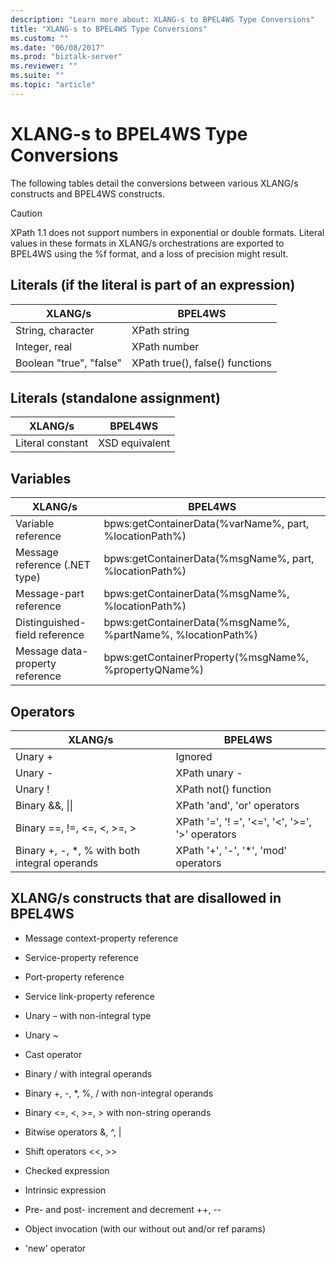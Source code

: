 ```yaml
---
description: "Learn more about: XLANG-s to BPEL4WS Type Conversions"
title: "XLANG-s to BPEL4WS Type Conversions"
ms.custom: ""
ms.date: "06/08/2017"
ms.prod: "biztalk-server"
ms.reviewer: ""
ms.suite: ""
ms.topic: "article"
---
```

# XLANG-s to BPEL4WS Type Conversions
The following tables detail the conversions between various XLANG/s constructs and BPEL4WS constructs.  
  
> [!CAUTION]
>  XPath 1.1 does not support numbers in exponential or double formats. Literal values in these formats in XLANG/s orchestrations are exported to BPEL4WS using the %f format, and a loss of precision might result.  
  
## Literals (if the literal is part of an expression)  
  
|XLANG/s|BPEL4WS|  
|--------------|-------------|  
|String, character|XPath string|  
|Integer, real|XPath number|  
|Boolean "true", "false"|XPath true(), false() functions|  
  
## Literals (standalone assignment)  
  
|XLANG/s|BPEL4WS|  
|--------------|-------------|  
|Literal constant|XSD equivalent|  
  
## Variables  
  
|XLANG/s|BPEL4WS|  
|--------------|-------------|  
|Variable reference|bpws:getContainerData(%varName%,  part, %locationPath%)|  
|Message reference (.NET type)|bpws:getContainerData(%msgName%, part, %locationPath%)|  
|Message-part reference|bpws:getContainerData(%msgName%, %locationPath%)|  
|Distinguished-field reference|bpws:getContainerData(%msgName%, %partName%, %locationPath%)|  
|Message data-property reference|bpws:getContainerProperty(%msgName%, %propertyQName%)|  
  
## Operators  
  
|XLANG/s|BPEL4WS|  
|--------------|-------------|  
|Unary +|Ignored|  
|Unary -|XPath unary -|  
|Unary !|XPath not() function|  
|Binary &&, &#124;&#124;|XPath 'and', 'or' operators|  
|Binary ==, !=, <=, <, >=, >|XPath '=', '! =', '<=', '<', '>=', '>' operators|  
|Binary +, -, *, % with both integral operands|XPath '+', '-', '*', 'mod' operators|  
  
## XLANG/s constructs that are disallowed in BPEL4WS  
  
-   Message context-property reference  
  
-   Service-property reference  
  
-   Port-property reference  
  
-   Service link-property reference  
  
-   Unary – with non-integral type  
  
-   Unary ~  
  
-   Cast operator  
  
-   Binary / with integral operands  
  
-   Binary +, -, *, %, / with non-integral operands  
  
-   Binary <=, <, >=, > with non-string operands  
  
-   Bitwise operators &, ^, &#124;  
  
-   Shift operators <<, >>  
  
-   Checked expression  
  
-   Intrinsic expression  
  
-   Pre- and post- increment and decrement ++, --  
  
-   Object invocation (with our without out and/or ref params)  
  
-   'new' operator
